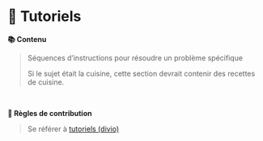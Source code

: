 # 📖 Tutoriels

**📚 Contenu**
> Séquences d’instructions pour résoudre un problème spécifique
> 
> Si le sujet était la cuisine, cette section devrait contenir des recettes de cuisine.

&nbsp;

**🧩 Règles de contribution**
> Se référer à [tutoriels (divio)][tutoriels]

[tutoriels]: ../informations/tutoriels.md

